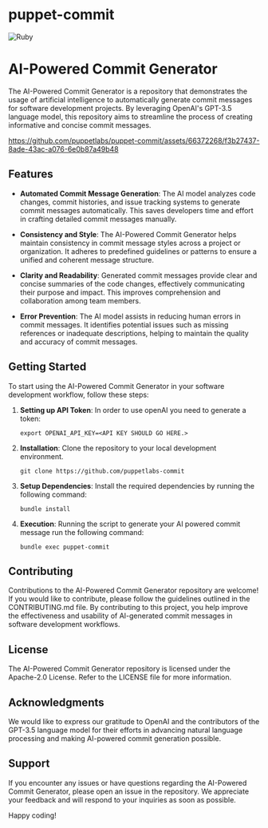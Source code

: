 # puppet-commit
![Ruby](https://img.shields.io/badge/ruby-%23CC342D.svg?style=for-the-badge&logo=ruby&logoColor=white)
# AI-Powered Commit Generator

The AI-Powered Commit Generator is a repository that demonstrates the usage of artificial intelligence to automatically generate commit messages for software development projects. By leveraging OpenAI's GPT-3.5 language model, this repository aims to streamline the process of creating informative and concise commit messages.

https://github.com/puppetlabs/puppet-commit/assets/66372268/f3b27437-8ade-43ac-a076-6e0b87a49b48

## Features

- **Automated Commit Message Generation**: The AI model analyzes code changes, commit histories, and issue tracking systems to generate commit messages automatically. This saves developers time and effort in crafting detailed commit messages manually.

- **Consistency and Style**: The AI-Powered Commit Generator helps maintain consistency in commit message styles across a project or organization. It adheres to predefined guidelines or patterns to ensure a unified and coherent message structure.

- **Clarity and Readability**: Generated commit messages provide clear and concise summaries of the code changes, effectively communicating their purpose and impact. This improves comprehension and collaboration among team members.

- **Error Prevention**: The AI model assists in reducing human errors in commit messages. It identifies potential issues such as missing references or inadequate descriptions, helping to maintain the quality and accuracy of commit messages.

## Getting Started

To start using the AI-Powered Commit Generator in your software development workflow, follow these steps:

1. **Setting up API Token**: In order to use openAI you need to generate a token:

   ```shell
   export OPENAI_API_KEY=<API KEY SHOULD GO HERE.>
   ```

1. **Installation**: Clone the repository to your local development environment.

   ```shell
   git clone https://github.com/puppetlabs-commit
   ```

2. **Setup Dependencies**: Install the required dependencies by running the following command:

   ```shell
   bundle install
   ```

3. **Execution**: Running the script to generate your AI powered commit message run the following command:

   ```shell
   bundle exec puppet-commit
   ```

## Contributing

Contributions to the AI-Powered Commit Generator repository are welcome! If you would like to contribute, please follow the guidelines outlined in the CONTRIBUTING.md file. By contributing to this project, you help improve the effectiveness and usability of AI-generated commit messages in software development workflows.

## License

The AI-Powered Commit Generator repository is licensed under the Apache-2.0 License. Refer to the LICENSE file for more information.

## Acknowledgments

We would like to express our gratitude to OpenAI and the contributors of the GPT-3.5 language model for their efforts in advancing natural language processing and making AI-powered commit generation possible.

## Support

If you encounter any issues or have questions regarding the AI-Powered Commit Generator, please open an issue in the repository. We appreciate your feedback and will respond to your inquiries as soon as possible.

Happy coding!
